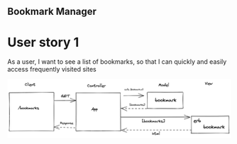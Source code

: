 ## Bookmark Manager

 # User story 1
As a user, I want to see a list of bookmarks, so that I can quickly and easily access frequently visited sites

<img src="domain-model.png">

